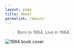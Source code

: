 ```yaml
---
layout: page
title: About
permalink: /about/
---
```


 > Born in 1984, Live in 1984. 

![1984 book cover]({{site.image_baseurl}}/about-1984-book.jpg)
